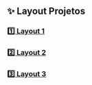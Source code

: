 ## ✨ Layout Projetos

### [1️⃣ Layout 1](layout_01)

### [2️⃣ Layout 2](layout_02)

### [3️⃣ Layout 3](layout_03)